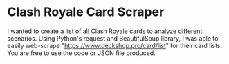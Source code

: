 # Clash Royale Card Scraper
I wanted to create a list of all Clash Royale cards to analyze different scenarios. Using Python's request and BeautifulSoup library, I was able to easily web-scrape "https://www.deckshop.pro/card/list" for their card lists.
You are free to use the code or JSON file produced.